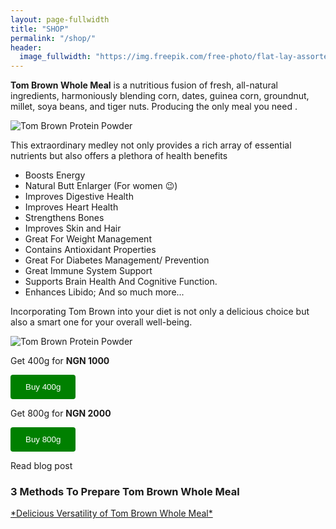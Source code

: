 ```yaml
---
layout: page-fullwidth
title: "SHOP"
permalink: "/shop/"
header:
  image_fullwidth: "https://img.freepik.com/free-photo/flat-lay-assorted-nuts-dried-fruits-mini-different-bowls-with-pecan-pistachios-almond-peanut_176474-2035.jpg?size=626&ext=jpg"
---
```


<!-- <div class="medium-8 medium-pull-4 columns" markdown="1"> -->

**Tom Brown Whole Meal** is a nutritious fusion of fresh, all-natural ingredients, harmoniously blending corn, dates, guinea corn, groundnut, millet, soya beans, and tiger nuts. Producing the only meal you need .

<img  src="https://img.freepik.com/free-photo/therapy-relaxing-spa-sand-spoon_23-2148724042.jpg?size=626&ext=jpg" alt=" Tom Brown Protein Powder"/>

This extraordinary medley not only provides a rich array of essential nutrients but also offers a plethora of health benefits

- Boosts Energy
- Natural Butt Enlarger (For women 😉)
- Improves Digestive Health
- Improves Heart Health
- Strengthens Bones
- Improves Skin and Hair
- Great For Weight Management
- Contains Antioxidant Properties
- Great For Diabetes Management/ Prevention
- Great Immune System Support
- Supports Brain Health And Cognitive Function.
- Enhances Libido;
  And so much more...

Incorporating Tom Brown into your diet is not only a delicious choice but also a smart one for your overall well-being.

<img class="t60" src="https://i.pinimg.com/564x/0b/92/bb/0b92bbb4838a067bbadad5ad439ceacd.jpg" alt=" Tom Brown Protein Powder"/>

Get 400g for **NGN 1000**

<a href="https://wa.link/bhdr0e">
  <button style="background-color:green; color: white; padding: 12px 24px; border-radius: 4px; border: none; cursor: pointer;"> 
        Buy 400g
    </button>
    </a>

Get 800g for **NGN 2000**

<a href="https://wa.link/edcmg6">
  <button style="background-color:green; color: white; padding: 12px 24px; border-radius: 4px; border: none; cursor: pointer;"> 
        Buy 800g
    </button>
    </a>

Read blog post

### 3 Methods To Prepare Tom Brown Whole Meal

<a href="/whole-meal/"> 
*Delicious Versatility of Tom Brown Whole Meal*
</a>
